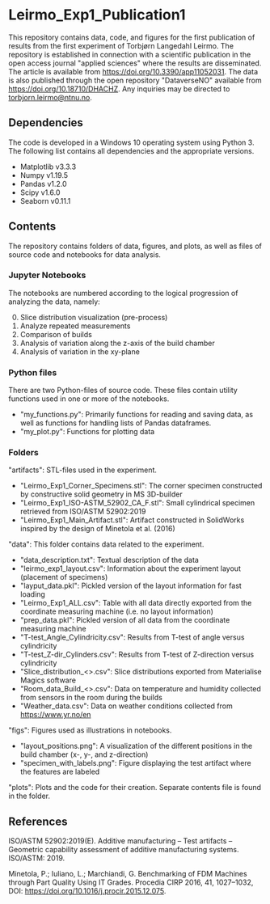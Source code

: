 # Leirmo_Exp1_Publication1
This repository contains data, code, and figures for the first publication of results from the first experiment of Torbjørn Langedahl Leirmo.
The repository is established in connection with a scientific publication in the open access journal "applied sciences" where the results are disseminated. The article is available from https://doi.org/10.3390/app11052031. The data is also published through the open repository "DataverseNO" available from https://doi.org/10.18710/DHACHZ.
Any inquiries may be directed to torbjorn.leirmo@ntnu.no.


## Dependencies
The code is developed in a Windows 10 operating system using Python 3.
The following list contains all dependencies and the appropriate versions.

 - Matplotlib v3.3.3
 - Numpy v1.19.5
 - Pandas v1.2.0
 - Scipy v1.6.0
 - Seaborn v0.11.1


## Contents
The repository contains folders of data, figures, and plots, as well as files of source code and notebooks for data analysis.

### Jupyter Notebooks
The notebooks are numbered according to the logical progression of analyzing the data, namely:

0. Slice distribution visualization (pre-process)
1. Analyze repeated measurements
2. Comparison of builds
3. Analysis of variation along the z-axis of the build chamber
4. Analysis of variation in the xy-plane

### Python files
There are two Python-files of source code. These files contain utility functions used in one or more of the notebooks.

* "my_functions.py": Primarily functions for reading and saving data, as well as functions for handling lists of Pandas dataframes.
* "my_plot.py": Functions for plotting data


### Folders
"artifacts": STL-files used in the experiment.
 - "Leirmo_Exp1_Corner_Specimens.stl": The corner specimen constructed by constructive solid geometry in MS 3D-builder
 - "Leirmo_Exp1_ISO-ASTM_52902_CA_F.stl": Small cylindrical specimen retrieved from ISO/ASTM 52902:2019
 - "Leirmo_Exp1_Main_Artifact.stl": Artifact constructed in SolidWorks inspired by the design of Minetola et al. (2016)

"data": This folder contains data related to the experiment.
 - "data_description.txt": Textual description of the data
 - "leirmo_exp1_layout.csv": Information about the experiment layout (placement of specimens)
 - "layput_data.pkl": Pickled version of the layout information for fast loading
 - "Leirmo_Exp1_ALL.csv": Table with all data directly exported from the coordinate measuring machine (i.e. no layout information)
 - "prep_data.pkl": Pickled version of all data from the coordinate measuring machine
 - "T-test_Angle_Cylindricity.csv": Results from T-test of angle versus cylindricity
 - "T-test_Z-dir_Cylinders.csv": Results from T-test of Z-direction versus cylindricity
 - "Slice_distribution_<>.csv": Slice distributions exported from Materialise Magics software
 - "Room_data_Build_<>.csv": Data on temperature and humidity collected from sensors in the room during the builds
 - "Weather_data.csv": Data on weather conditions collected from  https://www.yr.no/en
 
"figs": Figures used as illustrations in notebooks.
 - "layout_positions.png": A visualization of the different positions in the build chamber (x-, y-, and z-direction)
 - "specimen_with_labels.png": Figure displaying the test artifact where the features are labeled
 
"plots": Plots and the code for their creation. Separate contents file is found in the folder.


## References
ISO/ASTM 52902:2019(E). Additive manufacturing – Test artifacts – Geometric capability assessment of additive manufacturing systems. ISO/ASTM: 2019.

Minetola, P.; Iuliano, L.; Marchiandi, G. Benchmarking of FDM Machines through Part Quality Using IT Grades. Procedia CIRP 2016, 41, 1027–1032, DOI: https://doi.org/10.1016/j.procir.2015.12.075.
